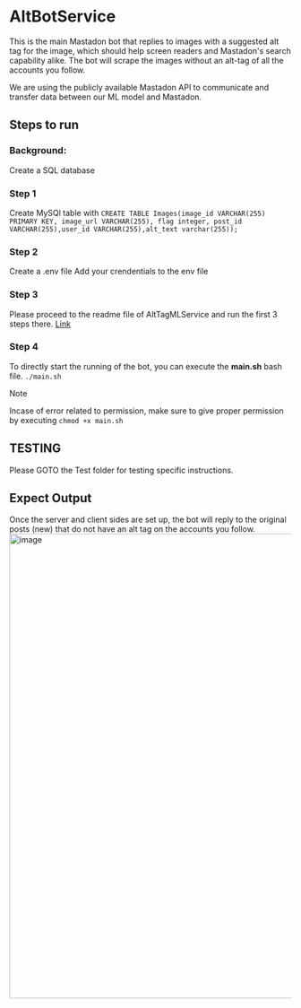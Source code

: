 # AltBotService

This is the main Mastadon bot that replies to images with a suggested alt tag for the image, which should help screen readers and Mastadon's search capability alike. The bot will scrape the images without an alt-tag of all the accounts you follow.

We are using the publicly available Mastadon API to communicate and transfer data between our ML model and Mastadon.

## Steps to run

### Background:

Create a SQL database

### Step 1

Create MySQl table with `CREATE TABLE Images(image_id VARCHAR(255) PRIMARY KEY, image_url VARCHAR(255), flag integer, post_id VARCHAR(255),user_id VARCHAR(255),alt_text varchar(255));`

### Step 2

Create a .env file
Add your crendentials to the env file

### Step 3

Please proceed to the readme file of AltTagMLService and run the first 3 steps there. [Link](../ALTTagMLService/README.md)

### Step 4

To directly start the running of the bot, you can execute the **main.sh** bash file.
`./main.sh`

> [!NOTE]
> Incase of error related to permission, make sure to give proper permission by executing `chmod +x main.sh`

## TESTING

Please GOTO the Test folder for testing specific instructions.


## Expect Output
Once the server and client sides are set up, the bot will reply to the original posts (new) that do not have an alt tag on the accounts you follow.
<img width="829" alt="image" src="https://github.com/CSE210-Fall23-Team2/AltBot/assets/34372501/933f82a7-31ee-4f0e-82ab-1696b72a53c5">

